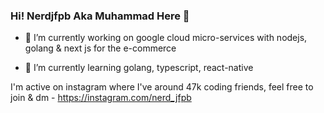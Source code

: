### Hi! Nerdjfpb Aka Muhammad Here 👋

- 🔭 I’m currently working on google cloud micro-services with nodejs, golang & next js for the e-commerce

- 🌱 I’m currently learning golang, typescript, react-native

I'm active on instagram where I've around 47k coding friends, feel free to join & dm - https://instagram.com/nerd_jfpb

<!--
**nerdjfpb/nerdjfpb** is a ✨ _special_ ✨ repository because its `README.md` (this file) appears on your GitHub profile.

Here are some ideas to get you started:

- 🔭 I’m currently working on ...
- 🌱 I’m currently learning ...
- 👯 I’m looking to collaborate on ...
- 🤔 I’m looking for help with ...
- 💬 Ask me about ...
- 📫 How to reach me: ...
- 😄 Pronouns: ...
- ⚡ Fun fact: ...
-->
